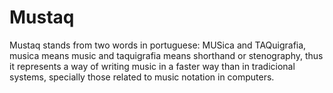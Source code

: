 # Mustaq
Mustaq stands from two words in portuguese: MUSica and TAQuigrafia, musica means music and taquigrafia means shorthand or stenography, thus it represents a way of writing music in a faster way than in tradicional systems, specially those related to music notation in computers.
